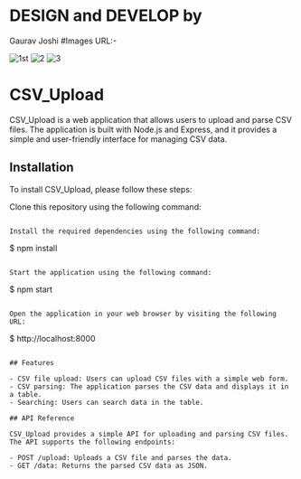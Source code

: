 # DESIGN and DEVELOP by

Gaurav Joshi
#Images URL:-

![1st](https://github.com/GauravJoshiJi/CSVupploader/assets/125949334/8db41d63-2593-43e5-9ece-183279397414)
![2](https://github.com/GauravJoshiJi/CSVupploader/assets/125949334/e4b94fd1-9add-458e-a22e-5f53ff3d0bbe)
![3](https://github.com/GauravJoshiJi/CSVupploader/assets/125949334/5889dc38-e340-4c5c-ae78-208b068acf63)

# CSV_Upload

CSV_Upload is a web application that allows users to upload and parse CSV files. The application is built with Node.js and Express, and it provides a simple and user-friendly interface for managing CSV data.

## Installation

To install CSV_Upload, please follow these steps:

Clone this repository using the following command:

```

Install the required dependencies using the following command:

```

$ npm install

```

Start the application using the following command:

```

$ npm start

```

Open the application in your web browser by visiting the following URL:

```

$ http://localhost:8000

```

## Features

- CSV file upload: Users can upload CSV files with a simple web form.
- CSV parsing: The application parses the CSV data and displays it in a table.
- Searching: Users can search data in the table.

## API Reference

CSV_Upload provides a simple API for uploading and parsing CSV files. The API supports the following endpoints:

- POST /upload: Uploads a CSV file and parses the data.
- GET /data: Returns the parsed CSV data as JSON.





